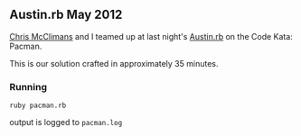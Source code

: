 ## Austin.rb May 2012

[Chris McClimans](http://github.com/hh) and I teamed up at last night's [Austin.rb](http://austinrb.org)
on the Code Kata: Pacman.

This is our solution crafted in approximately 35 minutes.

### Running

    ruby pacman.rb

output is logged to `pacman.log`